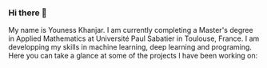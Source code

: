 ### Hi there 👋
My name is Youness Khanjar. I am currently completing a Master's degree in Applied Mathematics at Université Paul Sabatier in Toulouse, France. I am developping my skills in machine learning, deep learning and programing. Here you can take a glance at some of the projects I have been working on:
<!--
**YouKhanjar/YouKhanjar** is a ✨ _special_ ✨ repository because its `README.md` (this file) appears on your GitHub profile.

Here are some ideas to get you started:

- 🔭 I’m currently working on ...
- 🌱 I’m currently learning ...
- 👯 I’m looking to collaborate on ...
- 🤔 I’m looking for help with ...
- 💬 Ask me about ...
- 📫 How to reach me: ...
- 😄 Pronouns: ...
- ⚡ Fun fact: ...
-->
